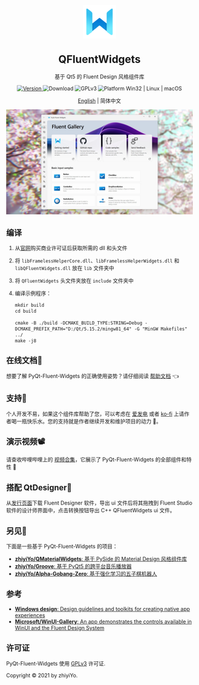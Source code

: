 <p align="center">
  <img width="18%" align="center" src="https://raw.githubusercontent.com/zhiyiYo/PyQt-Fluent-Widgets/master/docs/source/_static/logo.png" alt="logo">
</p>
  <h1 align="center">
  QFluentWidgets
</h1>
<p align="center">
  基于 Qt5 的 Fluent Design 风格组件库
</p>

<p align="center">
  <a href="https://pypi.org/project/PyQt-Fluent-Widgets" target="_blank">
    <img src="https://img.shields.io/pypi/v/pyqt-fluent-widgets?color=%2334D058&label=Version" alt="Version">
  </a>

  <a style="text-decoration:none">
    <img src="https://static.pepy.tech/personalized-badge/pyqt-fluent-widgets?period=total&units=international_system&left_color=grey&right_color=brightgreen&left_text=Downloads" alt="Download"/>
  </a>

  <a style="text-decoration:none">
    <img src="https://img.shields.io/badge/License-GPLv3-blue?color=#4ec820" alt="GPLv3"/>
  </a>

  <a style="text-decoration:none">
    <img src="https://img.shields.io/badge/Platform-Win32%20|%20Linux%20|%20macOS-blue?color=#4ec820" alt="Platform Win32 | Linux | macOS"/>
  </a>
</p>

<p align="center">
<a href="../README.md">English</a> | 简体中文
</p>

![Interface](https://raw.githubusercontent.com/zhiyiYo/PyQt-Fluent-Widgets/master/docs/source/_static/Interface.jpg)


## 编译
1. 从[官网](https://qfluentwidgets.com/zh/price)购买商业许可证后获取所需的 dll 和头文件
2. 将 `libFramelessHelperCore.dll`、`libFramelessHelperWidgets.dll` 和 `libQFluentWidgets.dll` 放在 `lib` 文件夹中
3. 将 `QFluentWidgets` 头文件夹放在 `include` 文件夹中
4. 编译示例程序：

   ```shell
   mkdir build
   cd build

   cmake -B ./build -DCMAKE_BUILD_TYPE:STRING=Debug -DCMAKE_PREFIX_PATH="D:/Qt/5.15.2/mingw81_64" -G "MinGW Makefiles" ../
   make -j8
   ```

## 在线文档📕
想要了解 PyQt-Fluent-Widgets 的正确使用姿势？请仔细阅读 [帮助文档](https://qfluentwidgets.com/zh/) 👈

## 支持💖
个人开发不易，如果这个组件库帮助了您，可以考虑在 [爱发电](https://afdian.net/a/zhiyiYo) 或者 [ko-fi](https://ko-fi.com/zhiyiYo) 上请作者喝一瓶快乐水。您的支持就是作者继续开发和维护项目的动力 🥰。

## 演示视频📽️
请查收哔哩哔哩上的 [视频合集](https://www.bilibili.com/video/BV12c411L73q)，它展示了 PyQt-Fluent-Widgets 的全部组件和特性 🎉

## 搭配 QtDesigner🚀
从[发行页面](https://github.com/zhiyiYo/PyQt-Fluent-Widgets/releases)下载 Fluent Designer 软件，导出 ui 文件后将其拖拽到 Fluent Studio 软件的设计师界面中，点击转换按钮导出 C++ QFluentWidgets ui 文件。

## 另见👀
下面是一些基于 PyQt-Fluent-Widgets 的项目：
* [**zhiyiYo/QMaterialWidgets**: 基于 PySide 的 Material Design 风格组件库](https://github.com/zhiyiYo/QMaterialWidgets)
* [**zhiyiYo/Groove**: 基于 PyQt5 的跨平台音乐播放器](https://github.com/zhiyiYo/Groove)
* [**zhiyiYo/Alpha-Gobang-Zero**: 基于强化学习的五子棋机器人](https://github.com/zhiyiYo/Alpha-Gobang-Zero)

## 参考
* [**Windows design**: Design guidelines and toolkits for creating native app experiences](https://learn.microsoft.com/zh-cn/windows/apps/design/)
* [**Microsoft/WinUI-Gallery**: An app demonstrates the controls available in WinUI and the Fluent Design System](https://github.com/microsoft/WinUI-Gallery)

## 许可证
PyQt-Fluent-Widgets 使用 [GPLv3](./LICENSE) 许可证.

Copyright © 2021 by zhiyiYo.
